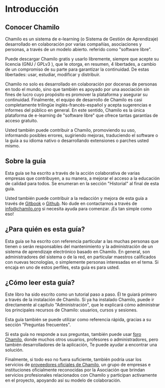 # Introducción

## Conocer Chamilo

Chamilo es un sistema de e-learning \(o Sistema de Gestión de Aprendizaje\) desarrollado en colaboración por varias compañías, asociaciones y personas, a través de un modelo abierto. referido como "software libre".

Puede descargar Chamilo gratis y usarlo libremente, siempre que acepte su licencia  \(GNU / GPLv3 \), que le otorga, en resumen, 4 libertades, a cambio de un compromiso de su parte para garantizar la continuidad. De estas libertades: usar, estudiar, modificar y distribuir.

Chamilo no solo es desarrollado en colaboración por docenas de personas en todo el mundo, sino que también es apoyado por una asociación sin fines de lucro cuyo propósito es promover la plataforma y asegurar su continuidad. Finalmente, el equipo de desarrollo de Chamilo es casi completamente trilingüe inglés-francés-español y acepta sugerencias e informes del público en general. En este sentido, Chamilo es la única plataforma de e-learning de "software libre" que ofrece tantas garantías de acceso gratuito.

Usted también puede contribuir a Chamilo, promoviendo su uso, informando posibles errores, sugiriendo mejoras, traduciendo el software o la guía a su idioma nativo o desarrollando extensiones o parches usted mismo.

## Sobre la guía

Esta guía se ha escrito a través de la acción colaborativa de varias empresas que contribuyen, a su manera, a mejorar el acceso a la educación de calidad para todos. Se enumeran en la sección "Historial" al final de esta guía.

Usted también puede contribuir a la redacción y mejora de esta guía a través de [Gitbook](https://www.gitbook.com/book/chamilo/chamilo/details) o [Github](https:%20/%20/github.com/chamilo/docs). No dude en contactarnos a través de info@chamilo.org si necesita ayuda para comenzar. ¡Es tan simple como eso!

## ¿Para quién es esta guía?

Esta guía se ha escrito con referencia particular a las muchas personas que tienen o serán responsables del mantenimiento y la administración de un sistema de aprendizaje electrónico basado en Chamilo. En general, son administradores del sistema o de la red, en particular maestros calificados con nuevas tecnologías, o simplemente personas interesadas en el tema. Si encaja en uno de estos perfiles, esta guía es para usted.

## ¿Cómo leer esta guía?

Este libro ha sido escrito como un tutorial paso a paso. Él te guiará primero a través de la instalación de Chamilo. Si ya ha instalado Chamilo, puede ir directamente al capítulo "Administración", que le explicará cómo administrar los principales recursos de Chamilo: usuarios, cursos y sesiones.

Esta guía también se puede utilizar como referencia rápida, gracias a su sección "Preguntas frecuentes".

Si esta guía no responde a sus preguntas, también puede usar [foro Chamilo](https://chamilo.org/forum), donde muchos otros usuarios, profesores o administradores, pero también desarrolladores de la aplicación, Te puede ayudar a encontrar una solución.

Finalmente, si todo eso no fuera suficiente, también podría usar los servicios de [proveedores oficiales de Chamilo](https://chamilo.org/en/community/providers), un grupo de empresas e instituciones oficialmente reconocidas por la Asociación que brindan servicios profesionales relacionados con Chamilo y participan activamente en el proyecto, apoyando así su modelo de colaboración.

